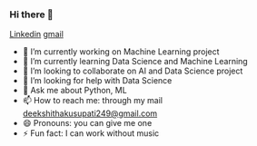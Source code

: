 ### Hi there 👋


[Linkedin](linkedin.com/in/deekshitha-kusupati-0a87a11a5)
[gmail](deekshithakusupati249@gmail.com)
- 🔭 I’m currently working on Machine Learning project
- 🌱 I’m currently learning Data Science and Machine Learning
- 👯 I’m looking to collaborate on AI and Data Science project
- 🤔 I’m looking for help with Data Science
- 💬 Ask me about Python, ML
- 📫 How to reach me: through my mail deekshithakusupati249@gmail.com
- 😄 Pronouns: you can give me one
- ⚡ Fun fact: I can work without music



<!--
**DeekshithaKusupati/DeekshithaKusupati** is a ✨ _special_ ✨ repository because its `README.md` (this file) appears on your GitHub profile.

Here are some ideas to get you started:

- 🔭 I’m currently working on ...
- 🌱 I’m currently learning ...
- 👯 I’m looking to collaborate on ...
- 🤔 I’m looking for help with ...
- 💬 Ask me about ...
- 📫 How to reach me: 
- 😄 Pronouns: 
- ⚡ Fun fact:
-->
